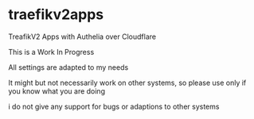 # traefikv2apps
TreafikV2 Apps with Authelia over Cloudflare


This is a Work In Progress 

All settings are adapted to my needs

It might but not necessarily work on other systems, so please use only if you know what you are doing

i do not give any support for bugs or adaptions to other systems
